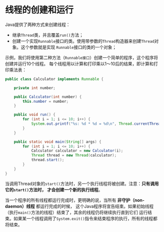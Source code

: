 线程的创建和运行
===================================================
Java提供了两种方式来创建线程：
+ 继承`Thread`类，并且覆盖`run()`方法；
+ 创建一个实现`Runnable`接口的类。使用带参数的`Thread`构造器来创建`Thread`对象。这个参数就是实现
`Runnable`接口的类的一个对象；

示例，我们将使用第二种方法（`Runnable接口`）创建一个简单的程序，这个程序将创建并运行10个线程。
每个线程用以计算和打印乘以1～10后的结果，即计算和打印乘法表：
```java
public class Calculator implements Runnable {

    private int number;

    public Calculator(int number) {
        this.number = number;
    }

    public void run() {
        for (int i = 1; i <= 10; i++) {
            System.out.printf("%s: %d * %d = %d\n", Thread.currentThread().getName(), number, i, i * number);
        }
    }

    public static void main(String[] args) {
        for (int i = 1; i <= 10; i++) {
            Calculator calculator = new Calculator(i);
            Thread thread = new Thread(calculator);
            thread.start();
        }
    }
}
```
当调用Thread对象的`start()`方法时，另一个执行线程将被创建。注意：**只有调用它的`start()`方法时，
才会创建一个新的执行线程**。

当一个程序的所有线程都运行完成时，更明确的说，当所有 **非守护（non-daemon）线程** 都运行完成的时候，
这个Java程序将宣告结束。如果初始线程（执行`main()`方法的线程）结束了，其余的线程仍将继续执行直到它们
运行结束。如果某一个线程调用了`System.exit()`指令来结束程序的执行，所有的线程都将结束。
